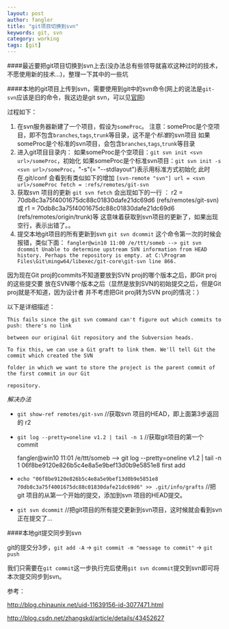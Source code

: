 ```yaml
---
layout: post
author: fangler
title: "git项目切换到svn"
keywords: git, svn
category: working
tags: [git]
---
```


####最近要把git项目切换到svn上去(没办法总有些领导就喜欢这种过时的技术，不愿使用新的技术...)，整理一下其中的一些坑

####本地的git项目上传到svn，需要使用到git中的svn命令(网上的说法是`git-svn`应该是旧的命令，我这边是git svn，可以见[官网](http://git-scm.com/docs/git-svn))

过程如下：

1. 在svn服务器新建了一个项目，假设为`someProc`。
注意：someProc是个空项目，即不包含`branches`,`tags`,`trunk`等目录，这不是个*标准*的svn项目
如果someProc是个标准的svn项目，会包含`branches`,`tags`,`trunk`等目录
2. 进入git项目目录内：
如果someProc是个空项目：`git svn init <svn url>/someProc`，初始化
如果someProc是个标准svn项目：`git svn init -s <svn url>/someProc`，"-s"(= "--stdlayout")表示用标准方式初始化
此时在.git/conf 会看到有类似如下的增加
`
[svn-remote "svn"]
url = <svn url>/someProc
fetch = :refs/remotes/git-svn
`
3. 获取svn 项目的更新
`git svn fetch`  会出现如下的一行 ：
r2 = 70db8c3a75f4001675dc88c01830dafe21dc69d6 (refs/remotes/git-svn)
或 r1 = 70db8c3a75f4001675dc88c01830dafe21dc69d6 (refs/remotes/origin/trunk)等
这意味着获取到svn项目的更新了，如果出现空行，表示出错了。。
4. 提交本地git项目的所有更新到svn
`git svn dcommit`
这个命令第一次的时候会报错，类似下面：
`fangler@win10 11:00 /e/ttt/someb --> git svn dcommit
Unable to determine upstream SVN information from HEAD history.
Perhaps the repository is empty. at C:\Program Files\Git\mingw64/libexec/git-core\git-svn line 866.
`

因为现在Git proj的commits不知道要放到SVN proj的哪个版本之后，即Git proj的这些提交要
放在SVN哪个版本之后（显然是放到SVN的初始提交之后，但是Git proj就是不知道，因为设计者
并不考虑把Git proj转为SVN proj的情况：）

以下是详细描述：

    This fails since the git svn command can't figure out which commits to push: there's no link

    between our original Git repository and the Subversion heads.

    To fix this, we can use a Git graft to link them. We'll tell Git the commit which created the SVN

    folder in which we want to store the project is the parent commit of the first commit in our Git

    repository.

*解决办法*

- `git show-ref remotes/git-svn` //获取svn 项目的HEAD，即上面第3步返回的 r2

- `git log --pretty=oneline v1.2 | tail -n 1` //获取git项目的第一个commit

    fangler@win10 11:01 /e/ttt/someb --> git log --pretty=oneline v1.2 | tail -n 1
    06f8be9120e826b5c4e8a5e9bef13d0b9e5851e8 first add

- `echo "06f8be9120e826b5c4e8a5e9bef13d0b9e5851e8 70db8c3a75f4001675dc88c01830dafe21dc69d6" >> .git/info/grafts` //把git 项目的从第一个开始的提交，添加到svn 项目的HEAD提交。

- `git svn dcommit` //把git项目的所有提交更新到svn项目，这时候就会看到svn正在提交了...



####本地git提交同步到svn

git的提交分3步，`git add -A` ->  `git commit -m "message to commit"` -> `git push`

我们只需要在`git commit`这一步执行完后使用`git svn dcommit`提交到svn即可将本次提交同步到svn。



参考：

http://blog.chinaunix.net/uid-11639156-id-3077471.html

http://blog.csdn.net/zhangskd/article/details/43452627
